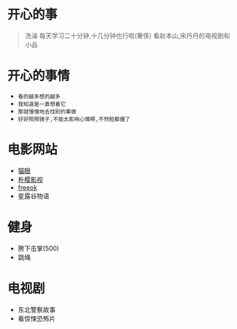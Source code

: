 
# 开心的事
> 洗澡
> 每天学习二十分钟,十几分钟也行啦(奢侈)
> 看赵本山,宋丹丹的电视剧和小品

# 开心的事情
- `看的越多想的越多`
- `我知道是一直想着它`
- `那就慢慢地去找别的事做`
- `好好照照镜子,不能太影响心情啊,不然脸都僵了`

# 电影网站
- [猫眼](https://www.maoyan.com/)
- [朴樱影视](https://www.pyys.top/)
- [freeok](https://freeok.vip)
- 星露谷物语
# 健身
- 胯下击掌(500)
- 跳绳

# 电视剧
- 东北警察故事
- 看惊悚恐怖片




